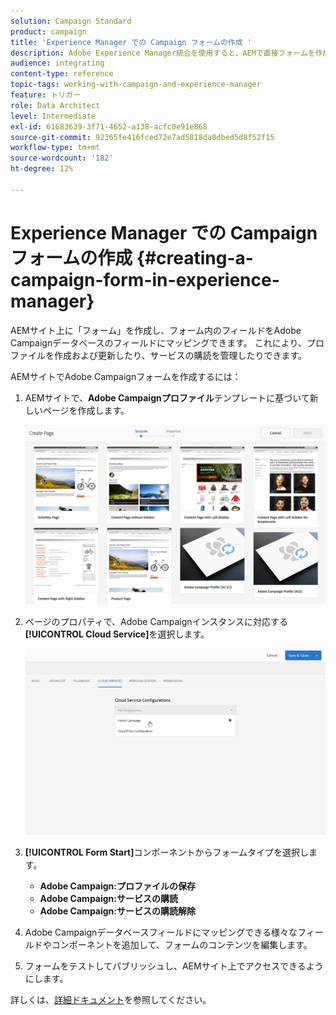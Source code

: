 ```yaml
---
solution: Campaign Standard
product: campaign
title: 'Experience Manager での Campaign フォームの作成 '
description: Adobe Experience Manager統合を使用すると、AEMで直接フォームを作成して、プロファイルを作成および更新したり、購読を管理したりできます。
audience: integrating
content-type: reference
topic-tags: working-with-campaign-and-experience-manager
feature: トリガー
role: Data Architect
level: Intermediate
exl-id: 61683639-3f71-4652-a138-acfc0e91e868
source-git-commit: 92365fe416fced72e7ad5818da0dbed5d8f52f15
workflow-type: tm+mt
source-wordcount: '182'
ht-degree: 12%

---
```


# Experience Manager での Campaign フォームの作成 {#creating-a-campaign-form-in-experience-manager}

AEMサイト上に「フォーム」を作成し、フォーム内のフィールドをAdobe Campaignデータベースのフィールドにマッピングできます。 これにより、プロファイルを作成および更新したり、サービスの購読を管理したりできます。

AEMサイトでAdobe Campaignフォームを作成するには：

1. AEMサイトで、**Adobe Campaignプロファイル**&#x200B;テンプレートに基づいて新しいページを作成します。

   ![](assets/aem_content_forms.png)

1. ページのプロパティで、Adobe Campaignインスタンスに対応する&#x200B;**[!UICONTROL Cloud Service]**&#x200B;を選択します。

   ![](assets/aem_content_forms_2.png)

1. **[!UICONTROL Form Start]**&#x200B;コンポーネントからフォームタイプを選択します。

   * **Adobe Campaign:プロファイルの保存**
   * **Adobe Campaign:サービスの購読**
   * **Adobe Campaign:サービスの購読解除**

1. Adobe Campaignデータベースフィールドにマッピングできる様々なフィールドやコンポーネントを追加して、フォームのコンテンツを編集します。
1. フォームをテストしてパブリッシュし、AEMサイト上でアクセスできるようにします。

詳しくは、[詳細ドキュメント](https://experienceleague.adobe.com/docs/experience-manager-65/authoring/aem-adobe-campaign/adobe-campaign-forms.html)を参照してください。
